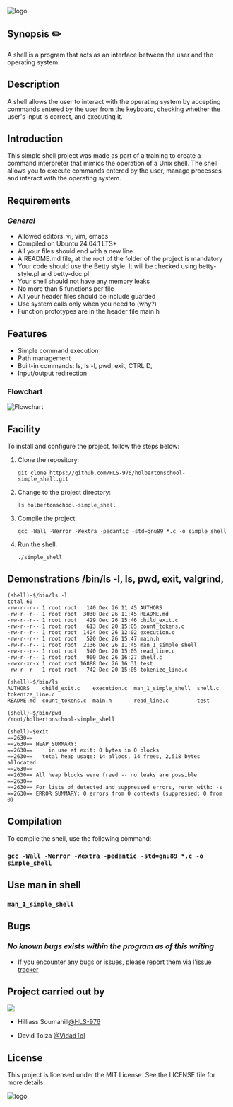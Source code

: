 

![logo](https://i.imgur.com/02Avpeu.png)

## Synopsis ✏️

A shell is a program that acts as an interface between the user and the operating system.

## Description 

A shell allows the user to interact with the operating system by accepting commands entered by the user from the keyboard, checking whether the user's input is correct, and executing it.

## Introduction

This simple shell project was made as part of a training to create a command interpreter that mimics the operation of a Unix shell. The shell allows you to execute commands entered by the user, manage processes and interact with the operating system.
    
## Requirements

### *General*

- Allowed editors: vi, vim, emacs
- Compiled on Ubuntu 24.04.1 LTS*
- All your files should end with a new line
- A README.md file, at the root of the folder of the project is mandatory
- Your code should use the Betty style. It will be checked using betty-style.pl and betty-doc.pl
- Your shell should not have any memory leaks
- No more than 5 functions per file
- All your header files should be include guarded
- Use system calls only when you need to (why?)
- Function prototypes are in the header file main.h

## Features

- Simple command execution
- Path management
- Built-in commands: ls, ls -l, pwd, exit, CTRL D,
- Input/output redirection

### Flowchart
![Flowchart](https://i.imgur.com/kMZNeRG.png)

## Facility

To install and configure the project, follow the steps below:

1. Clone the repository:

    `git clone https://github.com/HLS-976/holbertonschool-simple_shell.git`

2. Change to the project directory:

    `ls holbertonschool-simple_shell`

3. Compile the project:

    `gcc -Wall -Werror -Wextra -pedantic -std=gnu89 *.c -o simple_shell`

4. Run the shell:

    `./simple_shell`


## Demonstrations /bin/ls -l, ls, pwd, exit, valgrind,
```
(shell)-$/bin/ls -l
total 60
-rw-r--r-- 1 root root   140 Dec 26 11:45 AUTHORS
-rw-r--r-- 1 root root  3030 Dec 26 11:45 README.md
-rw-r--r-- 1 root root   429 Dec 26 15:46 child_exit.c
-rw-r--r-- 1 root root   613 Dec 20 15:05 count_tokens.c
-rw-r--r-- 1 root root  1424 Dec 26 12:02 execution.c
-rw-r--r-- 1 root root   520 Dec 26 15:47 main.h
-rw-r--r-- 1 root root  2136 Dec 26 11:45 man_1_simple_shell
-rw-r--r-- 1 root root   540 Dec 20 15:05 read_line.c
-rw-r--r-- 1 root root   900 Dec 26 16:27 shell.c
-rwxr-xr-x 1 root root 16888 Dec 26 16:31 test
-rw-r--r-- 1 root root   742 Dec 20 15:05 tokenize_line.c

(shell)-$/bin/ls
AUTHORS    child_exit.c    execution.c  man_1_simple_shell  shell.c  tokenize_line.c
README.md  count_tokens.c  main.h       read_line.c         test

(shell)-$/bin/pwd
/root/holbertonschool-simple_shell

(shell)-$exit
==2630==
==2630== HEAP SUMMARY:
==2630==     in use at exit: 0 bytes in 0 blocks
==2630==   total heap usage: 14 allocs, 14 frees, 2,518 bytes allocated
==2630==
==2630== All heap blocks were freed -- no leaks are possible
==2630==
==2630== For lists of detected and suppressed errors, rerun with: -s
==2630== ERROR SUMMARY: 0 errors from 0 contexts (suppressed: 0 from 0)
```

## Compilation

To compile the shell, use the following command:

### `gcc -Wall -Werror -Wextra -pedantic -std=gnu89 *.c -o simple_shell`

## Use man in shell

### `man_1_simple_shell`

## Bugs

### *No known bugs exists within the program as of this writing*

- If you encounter any bugs or issues, please report them via l'[issue tracker](https://github.com/HLS-976/holbertonschool-simple_shell)

## Project carried out by

![](https://flat-badgen.vercel.app/badge/icon/github?icon=github&label)

- Hilliass Soumahill[@HLS-976](https://github.com/HLS-976/holbertonschool-simple_shell)

- David Tolza [@VidadTol](https://www.github.com/VidadTol)

## License

This project is licensed under the MIT License. See the LICENSE file for more details.

![logo](https://i.imgur.com/J1oVLId.jpeg)


